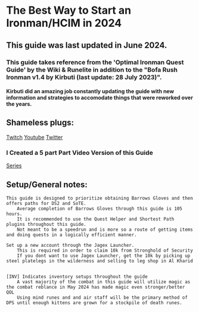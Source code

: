# The Best Way to Start an Ironman/HCIM in 2024

## This guide was last updated in June 2024.

### This guide takes reference from the 'Optimal Ironman Quest Guide' by the Wiki & Runelite in addition to the "Bofa Rush Ironman v1.4 by Kirbuti (last update: 28 July 2023)". 
####	Kirbuti did an amazing job constantly updating the guide with new information and strategies to accomodate things that were reworked over the years.	


## Shameless plugs:
[Twitch](https://www.twitch.tv/Dunking_Oreos)
[Youtube](https://www.youtube.com/@Dunking_Oreos)
[Twitter](https://www.twitter.com/Dunking_Oreos)

### I Created a 5 part Part Video Version of this Guide
[Series](Link)



## Setup/General notes:
	This guide is designed to prioritize obtaining Barrows Gloves and then offers paths for DS2 and SoTE.
		Average completion of Barrows Gloves through this guide is 105 hours.
		It is recommended to use the Quest Helper and Shortest Path plugins throughout this guide.
		Not meant to be a speedrun and is more so a route of getting items and doing quests in a logically efficient manner.

	Set up a new account through the Jagex Launcher.
		This is required in order to claim 10k from Stronghold of Security
		If you dont want to use Jagex Launcher, get the 10k by picking up steel platelegs in the wilderness and selling to leg shop in Al Kharid


	[INV] Indicates inventory setups throughout the guide
		A vast majority of the combat in this guide will utilize magic as the combat reblance in May 2024 has made magic even stronger/better QOL
		Using mind runes and and air staff will be the primary method of DPS until enough kittens are grown for a stockpile of death runes.
